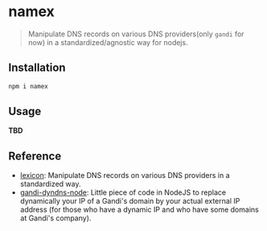# namex

> Manipulate DNS records on various DNS providers(only `gandi` for now) in a standardized/agnostic way for nodejs.

## Installation

```bash
npm i namex
```

## Usage

__TBD__

## Reference

* [lexicon](https://github.com/AnalogJ/lexicon): Manipulate DNS records on various DNS providers in a standardized way.
* [gandi-dyndns-node](https://github.com/GhyslainBruno/gandi-dyndns-node): Little piece of code in NodeJS to replace dynamically your IP of a Gandi's domain by your actual external IP address (for those who have a dynamic IP and who have some domains at Gandi's company).
